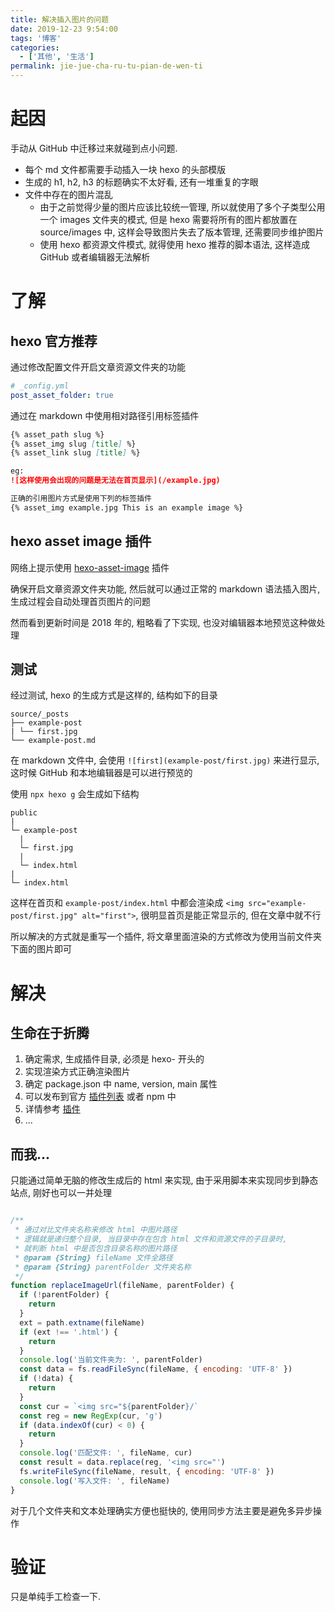 ```yaml
---
title: 解决插入图片的问题
date: 2019-12-23 9:54:00
tags: '博客'
categories:
  - ['其他', '生活']
permalink: jie-jue-cha-ru-tu-pian-de-wen-ti
---
```


# 起因

手动从 GitHub 中迁移过来就碰到点小问题.

* 每个 md 文件都需要手动插入一块 hexo 的头部模版
* 生成的 h1, h2, h3 的标题确实不太好看, 还有一堆重复的字眼
* 文件中存在的图片混乱
  * 由于之前觉得少量的图片应该比较统一管理, 所以就使用了多个子类型公用一个 images 文件夹的模式, 但是 hexo 需要将所有的图片都放置在 source/images 中, 这样会导致图片失去了版本管理, 还需要同步维护图片
  * 使用 hexo 都资源文件模式, 就得使用 hexo 推荐的脚本语法, 这样造成 GitHub 或者编辑器无法解析

<!-- more -->

# 了解

## hexo 官方推荐

通过修改配置文件开启文章资源文件夹的功能

```yml
# _config.yml
post_asset_folder: true
```

通过在 markdown 中使用相对路径引用标签插件

```md
{% asset_path slug %}
{% asset_img slug [title] %}
{% asset_link slug [title] %}

eg:
![这样使用会出现的问题是无法在首页显示](/example.jpg)

正确的引用图片方式是使用下列的标签插件
{% asset_img example.jpg This is an example image %}
```

## hexo asset image 插件

网络上提示使用 [hexo-asset-image]([https://link](https://www.npmjs.com/package/hexo-asset-image)) 插件

确保开启文章资源文件夹功能, 然后就可以通过正常的 markdown 语法插入图片, 生成过程会自动处理首页图片的问题

然而看到更新时间是 2018 年的, 粗略看了下实现, 也没对编辑器本地预览这种做处理

## 测试

经过测试, hexo 的生成方式是这样的, 结构如下的目录

```
source/_posts
├── example-post
| └── first.jpg
└── example-post.md
```

在 markdown 文件中, 会使用 `![first](example-post/first.jpg)` 来进行显示, 这时候 GitHub 和本地编辑器是可以进行预览的

使用 `npx hexo g` 会生成如下结构

```
public
|
└─ example-post
  |
  └─ first.jpg
  |
  └─ index.html
|
└─ index.html
```

这样在首页和 `example-post/index.html` 中都会渲染成 `<img src="example-post/first.jpg" alt="first">`, 很明显首页是能正常显示的, 但在文章中就不行

所以解决的方式就是重写一个插件, 将文章里面渲染的方式修改为使用当前文件夹下面的图片即可

# 解决

## 生命在于折腾

1. 确定需求, 生成插件目录, 必须是 hexo- 开头的
2. 实现渲染方式正确渲染图片
3. 确定 package.json 中 name, version, main 属性
4. 可以发布到官方 [插件列表](https://hexo.io/plugins) 或者 npm 中
5. 详情参考 [插件](https://hexo.io/zh-cn/docs/plugins)
6. ...

## 而我...

只能通过简单无脑的修改生成后的 html 来实现, 由于采用脚本来实现同步到静态站点, 刚好也可以一并处理

```js

/**
 * 通过对比文件夹名称来修改 html 中图片路径
 * 逻辑就是递归整个目录, 当目录中存在包含 html 文件和资源文件的子目录时,
 * 就判断 html 中是否包含目录名称的图片路径
 * @param {String} fileName 文件全路径
 * @param {String} parentFolder 文件夹名称
 */
function replaceImageUrl(fileName, parentFolder) {
  if (!parentFolder) {
    return
  }
  ext = path.extname(fileName)
  if (ext !== '.html') {
    return
  }
  console.log('当前文件夹为: ', parentFolder)
  const data = fs.readFileSync(fileName, { encoding: 'UTF-8' })
  if (!data) {
    return
  }
  const cur = `<img src="${parentFolder}/`
  const reg = new RegExp(cur, 'g')
  if (data.indexOf(cur) < 0) {
    return
  }
  console.log('匹配文件: ', fileName, cur)
  const result = data.replace(reg, '<img src="')
  fs.writeFileSync(fileName, result, { encoding: 'UTF-8' })
  console.log('写入文件: ', fileName)
}
```

对于几个文件夹和文本处理确实方便也挺快的, 使用同步方法主要是避免多异步操作

# 验证

只是单纯手工检查一下.
